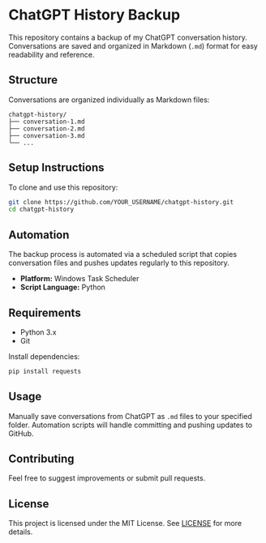 # ChatGPT History Backup

This repository contains a backup of my ChatGPT conversation history. Conversations are saved and organized in Markdown (`.md`) format for easy readability and reference.

## Structure

Conversations are organized individually as Markdown files:

```
chatgpt-history/
├── conversation-1.md
├── conversation-2.md
├── conversation-3.md
└── ...
```

## Setup Instructions

To clone and use this repository:

```bash
git clone https://github.com/YOUR_USERNAME/chatgpt-history.git
cd chatgpt-history
```

## Automation

The backup process is automated via a scheduled script that copies conversation files and pushes updates regularly to this repository.

- **Platform:** Windows Task Scheduler
- **Script Language:** Python

## Requirements

- Python 3.x
- Git

Install dependencies:

```bash
pip install requests
```

## Usage

Manually save conversations from ChatGPT as `.md` files to your specified folder. Automation scripts will handle committing and pushing updates to GitHub.

## Contributing

Feel free to suggest improvements or submit pull requests.

## License

This project is licensed under the MIT License. See [LICENSE](LICENSE) for more details.
